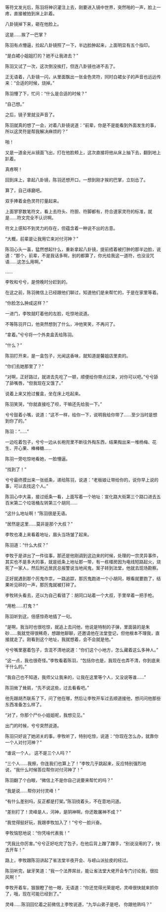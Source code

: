 等符文发光后，陈羽将神识灌注上去，刚要进入镜中世界，突然啪的一声，脸上一疼，直接被拍到床上趴着。

八卦镜掉下来，砸在他脸上。

这是……挨了一巴掌？

陈羽有点懵逼，捡起八卦镜照了一下，半边脸肿起来，上面明显有五个指印。

“是白裙小姐姐打的？她不让我进去？”

陈羽又试了一次，这次倒没挨打，但连八卦镜也进不去了。

正无语着，八卦镜一闪，从里面飘出一张金色灵符，同时白裙女子的声音也远远传来：“合适的时候，烧掉。”

陈羽懵了下，忙问：“什么是合适的时候？”

“自己想。”

之后，镜子里就没声音了。

陈羽就真的想了一会，对着八卦镜说道：“前辈，你是不是能看到外面发生的事，所以这灵符是帮我解决麻烦的？”

啪！

又是一道金光从镜面飞出，打在他脸颊上，这次直接将他从床上抽下去，翻到地上趴着。

真疼啊！

回到床上，拿起八卦镜，陈羽还想开口，一想到刚才挨的巴掌，立刻怂了。

算了，自己琢磨吧。

双手捧着金色灵符打量起来。

上面寥寥数笔符文，看上去符头、符胆、符脚都有，符合道家灵符的标准，就是……符文完全不认识啊。

符文上感知不到灵力的存在，但蕴含着一种说不出的古意。

“大概，前辈是让我用它来对付河神？”

陈羽心头一喜，猛然想起什么，重新拿起八卦镜，提前捂着被打肿的那半边脸，说道：“那个，前辈，不是我话多啊，别的都算了，你光给我这一道符，也没没咒语……这怎么用啊。”

……

李牧和兮兮，是傍晚时分赶到的。

在这之前，陈羽微信上已经跟他们聊过，知道他们是来帮忙的，于是在家里等着。

“你脸怎么肿成这样？”

一进门，李牧就盯着他的左脸，吃惊地说道。

不等陈羽开口，他突然想到了什么，冲他笑笑，不再问了。

“拿着。”兮兮将一个外卖盒丢给陈羽。

“什么？”

陈羽打开来，是一盒包子，光闻这香味，就知道是馨姐店里卖的。

“你们去她那里了？”

“对啊，正好路过，就进去先吃了一顿，顺便给你带点过来，对你可以吧。”兮兮舔了舔嘴唇，“但我现在又饿了。”

说着上来又抢过餐盒，坐在床上吃起来。

陈羽笑哭，“你就直接吃了呗，干嘛还先给我一下。”

兮兮鼓着小嘴，说道：“这不一样，给你一下，说明我给你带了……至少当时是想到你了的。”

陈羽：“……”

一边吃着包子，兮兮一边从长袍兜里不断往外掏东西，结果掏出来一堆杨梅、花生、开心果、棒棒糖……

陈羽一旁吃惊地看她，一脸懵逼。

“找到了！”

兮兮最终摸出来一张纸条，递给陈羽，说道：“老板娘让带给你的，说你早上说的事，可以去找这个人。”

陈羽心中大喜，接过纸条一看，上面写着一个地址：宣化路大街第三个路口进去五百米第二个垃圾桶左转第三个胡同……

“这什么地址啊！”陈羽很是无语。

“居然是这里……莫非是那个大叔？”

李牧也凑上来看着地址，眉头当场皱了起来。

陈羽道：“什么大叔？”

李牧于是讲出了一件往事，那还是他刚调到这边来的时候，处理的一宗灵异事件，其实也不是多大的事，就是纸条上地址那一带，有一栋楼房因为电线短路起火，烧死了一家人，然后附近居民总报警说当地闹鬼，案子转到法堂，他就去现场勘察。

正好就遇到那个厉鬼作祟，一路追踪，那厉鬼跑进一个小胡同，眼看就要跑了，结果听见砰的一声，那厉鬼就被打碎了。

李牧转头看去，还以为自己看错了：胡同口站着一个大叔，手里举着一把手枪。

“用枪……打鬼？”

陈羽听到这，倍感惊奇地插了一句。

“是啊，我当时也很吃惊，就追上去问他，他说是特制的子弹，里面装的是朱砂……我就觉得很稀奇，想跟他聊聊，还邀请他在法堂登记，但他根本不理我，直接就走了。刚看到这个地址，我就想着，会不会就是他。”

兮兮嘴里塞着包子，含混不清地说道：“你们这个小地方，怎么藏着这么多神人。”

“这一点，我也很奇怪。”李牧看着陈羽，“包括你也是，我现在也弄不清，你到底来干什么的。”

“我自己也不知道，我师父让我来的，让我在这里等个人，又没说等谁……”

陈羽耸了耸肩，“先不说这些，过去看看吧。”

他先跟胡杰联系了下，问了他在哪，然后让李牧开车过去顺道接他，想问问他那些东西准备怎么样了。

“对了，你那个尸仆小姐姐呢，我想见见。”

出门的时候，兮兮突然说道。

陈羽只好说了她闭关的事，李牧听了，特别吃惊，说道：“你现在怎么办，就靠你一个人对付河神？”

“谁说一个人， 这不是三个人吗？”

“三个人……我擦，你连我们也算上了！”李牧几乎跳起来，反应特别强烈地说，“我什么时候答应帮你对付河神了！”

陈羽翻了个白眼，“微信上不是你自己说要来帮忙的吗？”

“我是说……帮你对付灵峰！”

“有什么差别吗，反正都是打架。”陈羽挠着头，不在意地问道。

“差别打了！灵峰是人，河神，是阴神啊，你还敢屠神不成？”

“我觉得挺好玩，我跟李牧加入了！”兮兮一脸兴奋。

李牧恼怒地说：“你凭啥代表我！”

“凭我比你厉害。”兮兮正好吃完了包子，在他后背上蹭了蹭手，“别说没用的了，快去开车！”

路上，李牧跟陈羽讲起了省法堂半夜开会、与崂山派扯皮的经过。

陈羽听完，龇牙笑道：“我一个法界屌丝，能让省法堂大佬开会专门讨论我，很拉风啊！”

李牧开着车，狠狠瞪了他一眼，无语道：“你还觉得光荣是吧，灵峰很快就来抓你了，哦，现在可能已经到了。”

灵峰……陈羽回忆着之前微信上李牧说道，“九华山弟子是吧， 你跟他熟吗？”
